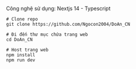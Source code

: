 
Công nghệ sử dụng: Nextjs 14 - Typescript
```
# Clone repo
git clone https://github.com/Ngocon2004/DoAn_CN

# Đi đến thư mục chứa trang web
cd DoAn_CN

# Host trang web
npm install
npm run dev

